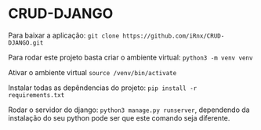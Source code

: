 # CRUD-DJANGO

Para baixar a aplicação: `git clone https://github.com/iRnx/CRUD-DJANGO.git`

Para rodar este projeto basta criar o ambiente virtual: `python3 -m venv venv`

Ativar o ambiente virtual `source /venv/bin/activate`

Instalar todas as depêndencias do projeto: `pip install -r requirements.txt`

Rodar o servidor do django: `python3 manage.py runserver`, dependendo da instalação do seu python pode ser que este comando seja diferente.

